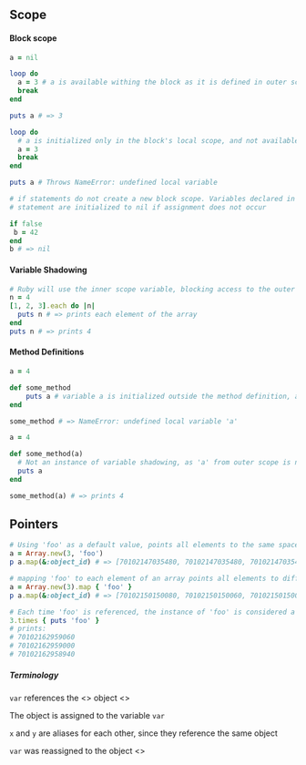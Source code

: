 ## Scope

#### Block scope

```ruby
a = nil

loop do 
  a = 3 # a is available withing the block as it is defined in outer scope
  break
end

puts a # => 3
```

```ruby
loop do
  # a is initialized only in the block's local scope, and not available outside the block
  a = 3
  break
end

puts a # Throws NameError: undefined local variable
```

```ruby
# if statements do not create a new block scope. Variables declared in an if/else 
# statement are initialized to nil if assignment does not occur

if false
 b = 42
end
b # => nil
```

#### Variable Shadowing

```ruby
# Ruby will use the inner scope variable, blocking access to the outer scope n variable
n = 4
[1, 2, 3].each do |n|
  puts n # => prints each element of the array
end
puts n # => prints 4
```

#### Method Definitions

```ruby
a = 4

def some_method
	puts a # variable a is initialized outside the method definition, and thus inaccessible
end

some_method # => NameError: undefined local variable 'a'
```

```ruby
a = 4

def some_method(a)
  # Not an instance of variable shadowing, as 'a' from outer scope is not accessible
  puts a
end

some_method(a) # => prints 4
```



## Pointers

```ruby
# Using 'foo' as a default value, points all elements to the same space in memory
a = Array.new(3, 'foo')
p a.map(&:object_id) # => [70102147035480, 70102147035480, 70102147035480]

# mapping 'foo' to each element of an array points all elements to different spaces
a = Array.new(3).map { 'foo' }
p a.map(&:object_id) # => [70102150150080, 70102150150060, 70102150150020]

# Each time 'foo' is referenced, the instance of 'foo' is considered a unique object
3.times { puts 'foo' }
# prints:
# 70102162959060
# 70102162959000
# 70102162958940
```

##### Terminology

`var` references the <> object <>

The object is assigned to the variable `var`

`x` and `y` are aliases for each other, since they reference the same object

`var` was reassigned to the object <>

